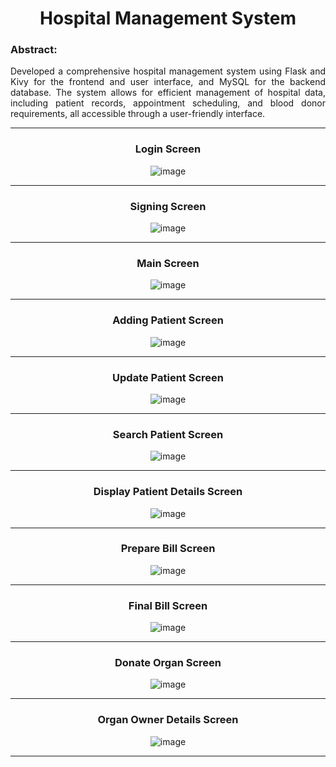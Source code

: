 <h1 align="center">Hospital Management System</h1>

<h3>Abstract:</h3>

<p align="justify">
Developed a comprehensive hospital management system using Flask and Kivy for the frontend and user interface, and MySQL for the backend database. The system allows for efficient management of hospital data, including patient records, appointment scheduling, and blood donor requirements, all accessible through a user-friendly interface.
</p>

---
<h3 align="center">Login Screen</h3>

<p align="center">
  <img src="https://github.com/user-attachments/assets/ccef5317-deee-4f1d-96fb-8ab3771e0fa4" alt="image"/>
</p>

---

<h3 align="center">Signing Screen</h3>

<p align="center">
  <img src="https://github.com/user-attachments/assets/14e36b4b-e66d-4e8d-bd5f-1d0075d2feeb" alt="image"/>
</p>

---
<h3 align="center">Main Screen</h3>

<p align="center">
  <img src="https://github.com/user-attachments/assets/3272e35d-dee6-46d6-8692-07f1ce7227b5" alt="image"/>
</p>

---
<h3 align="center">Adding Patient Screen</h3>

<p align="center">
  <img src="https://github.com/user-attachments/assets/7cd82b81-8c96-4cd9-a5b8-83601ba7ae4d" alt="image"/>
</p>

---
<h3 align="center">Update Patient Screen</h3>

<p align="center">
  <img src="https://github.com/user-attachments/assets/81d60ed1-b339-4615-80e2-8d093441c230" alt="image"/>
</p>

---
<h3 align="center">Search Patient Screen</h3>

<p align="center">
  <img src="https://github.com/user-attachments/assets/25e28280-4c73-45c4-9b80-3d72657154e9" alt="image"/>
</p>

---
<h3 align="center">Display Patient Details Screen</h3>

<p align="center">
  <img src="https://github.com/user-attachments/assets/c2160f40-57bd-4bdf-aeb4-3b55108843bb" alt="image"/>
</p>

---
<h3 align="center">Prepare Bill Screen</h3>

<p align="center">
  <img src="https://github.com/user-attachments/assets/068dd3cd-d509-4ddc-bb1b-0a46d93ee415" alt="image"/>
</p>

---
<h3 align="center">Final Bill Screen</h3>

<p align="center">
  <img src="https://github.com/user-attachments/assets/02e811a7-8851-4887-a237-a4752c2d3f9a" alt="image"/>
</p>

---
<h3 align="center">Donate Organ Screen</h3>

<p align="center">
  <img src="https://github.com/user-attachments/assets/f69b5800-6cff-460c-a0ce-6b2fedf4202b" alt="image"/>
</p>

---
<h3 align="center">Organ Owner Details Screen</h3>

<p align="center">
  <img src="https://github.com/user-attachments/assets/c3fc1025-44db-4fc0-a9bd-2988b68c72fe" alt="image"/>
</p>

---



























